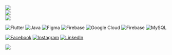 ![](https://github-readme-stats.vercel.app/api?username=shakibalhasan-code&theme=dark&hide_border=true&include_all_commits=true&count_private=false)<br/>
![](https://github-readme-streak-stats.herokuapp.com/?user=shakibalhasan-code&theme=dark&hide_border=true)<br/>
![](https://github-readme-stats.vercel.app/api/top-langs/?username=shakibalhasan-code&theme=dark&hide_border=true&include_all_commits=true&count_private=false&layout=compact)

![Flutter](https://img.shields.io/badge/Flutter-%2302569B.svg?style=for-the-badge&logo=Flutter&logoColor=white) ![Java](https://img.shields.io/badge/java-%23ED8B00.svg?style=for-the-badge&logo=openjdk&logoColor=white) ![Figma](https://img.shields.io/badge/figma-%23F24E1E.svg?style=for-the-badge&logo=figma&logoColor=white) ![Firebase](https://img.shields.io/badge/firebase-%23039BE5.svg?style=for-the-badge&logo=firebase) ![Google Cloud](https://img.shields.io/badge/GoogleCloud-%234285F4.svg?style=for-the-badge&logo=google-cloud&logoColor=white) ![Firebase](https://img.shields.io/badge/Firebase-039BE5?style=for-the-badge&logo=Firebase&logoColor=white) ![MySQL](https://img.shields.io/badge/mysql-%2300000f.svg?style=for-the-badge&logo=mysql&logoColor=white)

[![Facebook](https://img.shields.io/badge/Facebook-%231877F2.svg?logo=Facebook&logoColor=white)](https://facebook.com/shahriarsakib.bro7) [![Instagram](https://img.shields.io/badge/Instagram-%23E4405F.svg?logo=Instagram&logoColor=white)](https://instagram.com/shahriarsakib_bro) [![LinkedIn](https://img.shields.io/badge/LinkedIn-%230077B5.svg?logo=linkedin&logoColor=white)](https://linkedin.com/in/shakibalhasan-code) 

![](https://quotes-github-readme.vercel.app/api?type=horizontal&theme=radical)

<!-- Proudly created with GPRM ( https://gprm.itsvg.in ) -->
